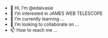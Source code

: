 - 👋 Hi, I’m @edalvasie
- 👀 I’m interested in JAMES WEB TELESCOPE
- 🌱 I’m currently learning ...
- 💞️ I’m looking to collaborate on ...
- 📫 How to reach me ...

<!---
edalvasie/edalvasie is a ✨ special ✨ repository because its `README.md` (this file) appears on your GitHub profile.
You can click the Preview link to take a look at your changes.
--->
